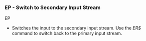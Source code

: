 ### EP - Switch to Secondary Input Stream

EP
- Switches the input to the secondary input stream. Use the *ER$* command
to switch back to the primary input stream.